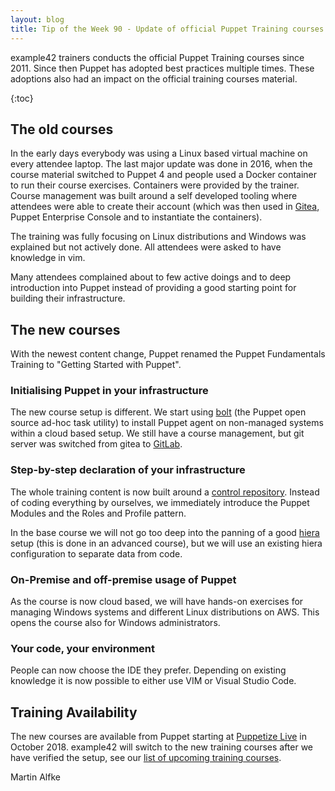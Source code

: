 ```yaml
---
layout: blog
title: Tip of the Week 90 - Update of official Puppet Training courses
---
```


example42 trainers conducts the official Puppet Training courses since 2011.
Since then Puppet has adopted best practices multiple times. These adoptions also had an impact on the official training courses material.

{:toc}

## The old courses

In the early days everybody was using a Linux based virtual machine on every attendee laptop.
The last major update was done in 2016, when the course material switched to Puppet 4 and people used a Docker container to run their course exercises.
Containers were provided by the trainer.
Course management was built around a self developed tooling where attendees were able to create their account (which was then used in [Gitea](https://gitea.io/en-us/), Puppet Enterprise Console and to instantiate the containers).

The training was fully focusing on Linux distributions and Windows was explained but not actively done. All attendees were asked to have knowledge in vim.

Many attendees complained about to few active doings and to deep introduction into Puppet instead of providing a good starting point for building their infrastructure.

## The new courses

With the newest content change, Puppet renamed the Puppet Fundamentals Training to "Getting Started with Puppet".

### Initialising Puppet in your infrastructure

The new course setup is different. We start using [bolt](https://puppet.com/docs/bolt/0.x/bolt.html) (the Puppet open source ad-hoc task utility) to install Puppet agent on non-managed systems within a cloud based setup. We still have a course management, but git server was switched from gitea to [GitLab](https://about.gitlab.com/).

### Step-by-step declaration of your infrastructure

The whole training content is now built around a [control repository](https://puppet.com/docs/pe/2018.1/control_repo.html). Instead of coding everything by ourselves, we immediately introduce the Puppet Modules and the Roles and Profile pattern.

In the base course we will not go too deep into the panning of a good [hiera](https://puppet.com/docs/puppet/5.4/hiera_intro.html) setup (this is done in an advanced course), but we will use an existing hiera configuration to separate data from code.

### On-Premise and off-premise usage of Puppet

As the course is now cloud based, we will have hands-on exercises for managing Windows systems and different Linux distributions on AWS.
This opens the course also for Windows administrators.

### Your code, your environment

People can now choose the IDE they prefer. Depending on existing knowledge it is now possible to either use VIM or Visual Studio Code.

## Training Availability

The new courses are available from Puppet starting at [Puppetize Live](https://puppet.com/puppetizelive) in October 2018.
example42 will switch to the new training courses after we have verified the setup, see our [list of upcoming training courses](https://www.example42.com/#training).

Martin Alfke